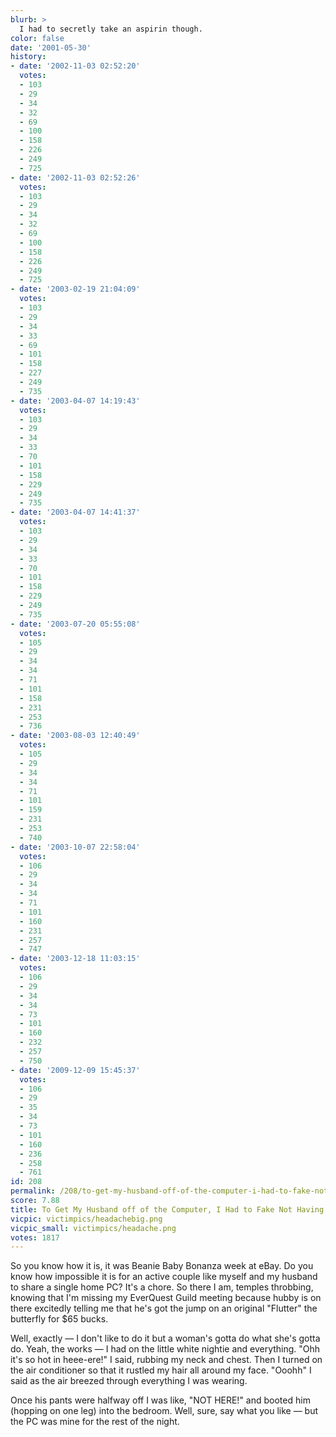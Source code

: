 ```yaml
---
blurb: >
  I had to secretly take an aspirin though.
color: false
date: '2001-05-30'
history:
- date: '2002-11-03 02:52:20'
  votes:
  - 103
  - 29
  - 34
  - 32
  - 69
  - 100
  - 158
  - 226
  - 249
  - 725
- date: '2002-11-03 02:52:26'
  votes:
  - 103
  - 29
  - 34
  - 32
  - 69
  - 100
  - 158
  - 226
  - 249
  - 725
- date: '2003-02-19 21:04:09'
  votes:
  - 103
  - 29
  - 34
  - 33
  - 69
  - 101
  - 158
  - 227
  - 249
  - 735
- date: '2003-04-07 14:19:43'
  votes:
  - 103
  - 29
  - 34
  - 33
  - 70
  - 101
  - 158
  - 229
  - 249
  - 735
- date: '2003-04-07 14:41:37'
  votes:
  - 103
  - 29
  - 34
  - 33
  - 70
  - 101
  - 158
  - 229
  - 249
  - 735
- date: '2003-07-20 05:55:08'
  votes:
  - 105
  - 29
  - 34
  - 34
  - 71
  - 101
  - 158
  - 231
  - 253
  - 736
- date: '2003-08-03 12:40:49'
  votes:
  - 105
  - 29
  - 34
  - 34
  - 71
  - 101
  - 159
  - 231
  - 253
  - 740
- date: '2003-10-07 22:58:04'
  votes:
  - 106
  - 29
  - 34
  - 34
  - 71
  - 101
  - 160
  - 231
  - 257
  - 747
- date: '2003-12-18 11:03:15'
  votes:
  - 106
  - 29
  - 34
  - 34
  - 73
  - 101
  - 160
  - 232
  - 257
  - 750
- date: '2009-12-09 15:45:37'
  votes:
  - 106
  - 29
  - 35
  - 34
  - 73
  - 101
  - 160
  - 236
  - 258
  - 761
id: 208
permalink: /208/to-get-my-husband-off-of-the-computer-i-had-to-fake-not-having-a-headache/
score: 7.88
title: To Get My Husband off of the Computer, I Had to Fake Not Having a Headache
vicpic: victimpics/headachebig.png
vicpic_small: victimpics/headache.png
votes: 1817
---
```


So you know how it is, it was Beanie Baby Bonanza week at eBay. Do you
know how impossible it is for an active couple like myself and my
husband to share a single home PC? It's a chore. So there I am, temples
throbbing, knowing that I'm missing my EverQuest Guild meeting because
hubby is on there excitedly telling me that he's got the jump on an
original "Flutter" the butterfly for $65 bucks.

Well, exactly — I don't like to do it but a woman's gotta do what she's
gotta do. Yeah, the works — I had on the little white nightie and
everything. "Ohh it's so hot in heee-ere!" I said, rubbing my neck and
chest. Then I turned on the air conditioner so that it rustled my hair
all around my face. "Ooohh" I said as the air breezed through everything
I was wearing.

Once his pants were halfway off I was like, "NOT HERE!" and booted him
(hopping on one leg) into the bedroom. Well, sure, say what you like —
but the PC was mine for the rest of the night.
